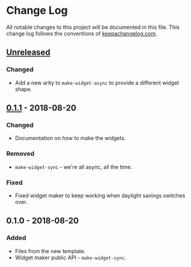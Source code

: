 # Change Log
All notable changes to this project will be documented in this file. This change log follows the conventions of [keepachangelog.com](http://keepachangelog.com/).

## [Unreleased]
### Changed
- Add a new arity to `make-widget-async` to provide a different widget shape.

## [0.1.1] - 2018-08-20
### Changed
- Documentation on how to make the widgets.

### Removed
- `make-widget-sync` - we're all async, all the time.

### Fixed
- Fixed widget maker to keep working when daylight savings switches over.

## 0.1.0 - 2018-08-20
### Added
- Files from the new template.
- Widget maker public API - `make-widget-sync`.

[Unreleased]: https://github.com/your-name/logical/compare/0.1.1...HEAD
[0.1.1]: https://github.com/your-name/logical/compare/0.1.0...0.1.1
